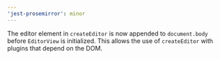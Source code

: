 ```yaml
---
'jest-prosemirror': minor
---
```


The editor element in `createEditor` is now appended to `document.body` before `EditorView` is initialized. This allows the use of `createEditor` with plugins that depend on the DOM.
